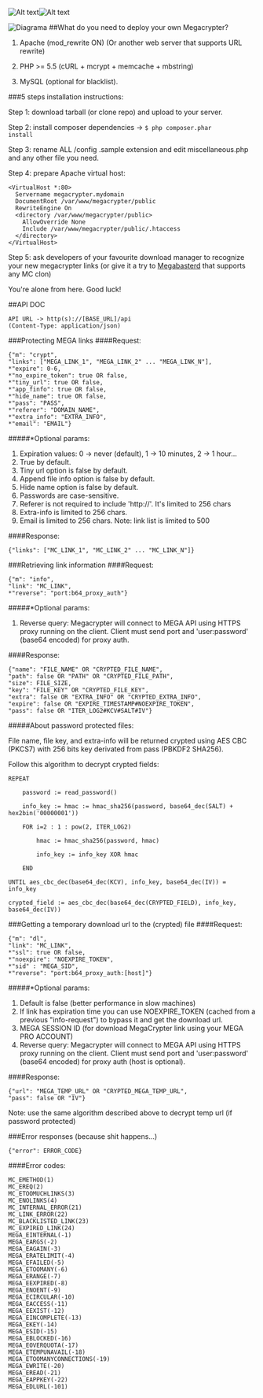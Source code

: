 ![Alt text](/public/images/lock.png?raw=true "MC logo")![Alt text](/public/images/logo.png?raw=true "MC logo")

![Diagrama](https://megacrypter.com/images/diagrama.png)
##What do you need to deploy your own Megacrypter?

1. Apache (mod_rewrite ON) (Or another web server that supports URL rewrite)

2. PHP >= 5.5 (cURL + mcrypt + memcache + mbstring)

3. MySQL (optional for blacklist).

###5 steps installation instructions:

Step 1: download tarball (or clone repo) and upload to your server.

Step 2: install composer dependencies -> <code>$ php composer.phar install</code>

Step 3: rename ALL /config .sample extension and edit miscellaneous.php and any other file you need.

Step 4: prepare Apache virtual host:

```
<VirtualHost *:80>
  Servername megacrypter.mydomain
  DocumentRoot /var/www/megacrypter/public
  RewriteEngine On
  <directory /var/www/megacrypter/public>
    AllowOverride None
    Include /var/www/megacrypter/public/.htaccess
  </directory> 
</VirtualHost>
```

Step 5: ask developers of your favourite download manager to recognize your new megacrypter links (or give it a try to [Megabasterd](https://github.com/tonikelope/megabasterd) that supports any MC clon)

You're alone from here. Good luck!

##API DOC

```
API URL -> http(s)://[BASE_URL]/api
(Content-Type: application/json)
```

###Protecting MEGA links
####Request:
```
{"m": "crypt", 
"links": ["MEGA_LINK_1", "MEGA_LINK_2" ... "MEGA_LINK_N"],
*"expire": 0-6,
*"no_expire_token": true OR false,
*"tiny_url": true OR false,
*"app_finfo": true OR false,
*"hide_name": true OR false,
*"pass": "PASS",
*"referer": "DOMAIN_NAME",
*"extra_info": "EXTRA_INFO",
*"email": "EMAIL"}
```
#####*Optional params:
1. Expiration values: 0 -> never (default), 1 -> 10 minutes, 2 -> 1 hour...
2. True by default.
3. Tiny url option is false by default.
4. Append file info option is false by default.
5. Hide name option is false by default.
6. Passwords are case-sensitive.
7. Referer is not required to include 'http://'. It's limited to 256 chars
8. Extra-info is limited to 256 chars.
9. Email is limited to 256 chars.
Note: link list is limited to 500

####Response:
```
{"links": ["MC_LINK_1", "MC_LINK_2" ... "MC_LINK_N"]}
```

###Retrieving link information
####Request:
```
{"m": "info", 
"link": "MC_LINK",
*"reverse": "port:b64_proxy_auth"}
```
#####*Optional params:
1. Reverse query: Megacrypter will connect to MEGA API using HTTPS proxy running on the client. Client must send port and 'user:password' (base64 encoded) for proxy auth.

####Response:
```
{"name": "FILE_NAME" OR "CRYPTED_FILE_NAME", 
"path": false OR "PATH" OR "CRYPTED_FILE_PATH",
"size": FILE_SIZE, 
"key": "FILE_KEY" OR "CRYPTED_FILE_KEY",
"extra": false OR "EXTRA_INFO" OR "CRYPTED_EXTRA_INFO",
"expire": false OR "EXPIRE_TIMESTAMP#NOEXPIRE_TOKEN",
"pass": false OR "ITER_LOG2#KCV#SALT#IV"}
```
#####About password protected files: 

File name, file key, and extra-info will be returned crypted using AES CBC (PKCS7) with 256 bits key derivated from pass (PBKDF2 SHA256).

Follow this algorithm to decrypt crypted fields:

```
REPEAT
        
    password := read_password()
    
    info_key := hmac := hmac_sha256(password, base64_dec(SALT) + hex2bin('00000001'))
    
    FOR i=2 : 1 : pow(2, ITER_LOG2)
        
        hmac := hmac_sha256(password, hmac)
    
        info_key := info_key XOR hmac
    
    END

UNTIL aes_cbc_dec(base64_dec(KCV), info_key, base64_dec(IV)) = info_key

crypted_field := aes_cbc_dec(base64_dec(CRYPTED_FIELD), info_key, base64_dec(IV))
```

###Getting a temporary download url to the (crypted) file
####Request:
```
{"m": "dl", 
"link": "MC_LINK",
*"ssl": true OR false,
*"noexpire": "NOEXPIRE_TOKEN",
*"sid" : "MEGA_SID",
*"reverse": "port:b64_proxy_auth:[host]"}
```
#####*Optional params:
1. Default is false (better performance in slow machines)
2. If link has expiration time you can use NOEXPIRE_TOKEN (cached from a previous "info-request") to bypass it and get the download url.
3. MEGA SESSION ID (for download MegaCrypter link using your MEGA PRO ACCOUNT)
4. Reverse query: Megacrypter will connect to MEGA API using HTTPS proxy running on the client. Client must send port and 'user:password' (base64 encoded) for proxy auth (host is optional).

####Response:
```
{"url": "MEGA_TEMP_URL" OR "CRYPTED_MEGA_TEMP_URL",
"pass": false OR "IV"}
```

Note: use the same algorithm described above to decrypt temp url (if password protected)


###Error responses (because shit happens...)
```
{"error": ERROR_CODE}
```

####Error codes:
```
MC_EMETHOD(1)
MC_EREQ(2)
MC_ETOOMUCHLINKS(3)
MC_ENOLINKS(4)
MC_INTERNAL_ERROR(21)
MC_LINK_ERROR(22)
MC_BLACKLISTED_LINK(23)
MC_EXPIRED_LINK(24)
MEGA_EINTERNAL(-1)
MEGA_EARGS(-2)
MEGA_EAGAIN(-3)
MEGA_ERATELIMIT(-4)
MEGA_EFAILED(-5)
MEGA_ETOOMANY(-6)
MEGA_ERANGE(-7)
MEGA_EEXPIRED(-8)
MEGA_ENOENT(-9)
MEGA_ECIRCULAR(-10)
MEGA_EACCESS(-11)
MEGA_EEXIST(-12)
MEGA_EINCOMPLETE(-13)
MEGA_EKEY(-14)
MEGA_ESID(-15)
MEGA_EBLOCKED(-16)
MEGA_EOVERQUOTA(-17)
MEGA_ETEMPUNAVAIL(-18)
MEGA_ETOOMANYCONNECTIONS(-19)
MEGA_EWRITE(-20)
MEGA_EREAD(-21)
MEGA_EAPPKEY(-22)
MEGA_EDLURL(-101)
```
